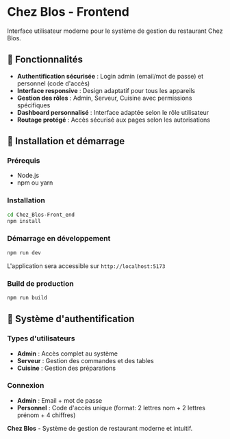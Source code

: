 # Chez Blos - Frontend

Interface utilisateur moderne pour le système de gestion du restaurant Chez Blos.

## 🚀 Fonctionnalités

- **Authentification sécurisée** : Login admin (email/mot de passe) et personnel (code d'accès)
- **Interface responsive** : Design adaptatif pour tous les appareils
- **Gestion des rôles** : Admin, Serveur, Cuisine avec permissions spécifiques
- **Dashboard personnalisé** : Interface adaptée selon le rôle utilisateur
- **Routage protégé** : Accès sécurisé aux pages selon les autorisations

## 🚀 Installation et démarrage

### Prérequis

- Node.js
- npm ou yarn

### Installation

```bash
cd Chez_Blos-Front_end
npm install
```

### Démarrage en développement

```bash
npm run dev
```

L'application sera accessible sur `http://localhost:5173`

### Build de production

```bash
npm run build
```

## 🔐 Système d'authentification

### Types d'utilisateurs

- **Admin** : Accès complet au système
- **Serveur** : Gestion des commandes et des tables
- **Cuisine** : Gestion des préparations

### Connexion

- **Admin** : Email + mot de passe
- **Personnel** : Code d'accès unique (format: 2 lettres nom + 2 lettres prénom + 4 chiffres)

**Chez Blos** - Système de gestion de restaurant moderne et intuitif.
